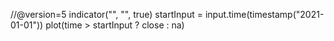 //@version=5
indicator("", "", true)
startInput = input.time(timestamp("2021-01-01"))
plot(time > startInput ? close : na)
